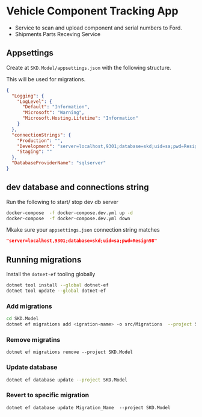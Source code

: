 # Vehicle Component Tracking App

* Service to scan and upload component and serial numbers to Ford.
* Shipments Parts Receving Service

## Appsettings

Create at `SKD.Model/appsettings.json` with the following structure.

This will be used for migrations.

```json
{
  "Logging": {
    "LogLevel": {
      "Default": "Information",
      "Microsoft": "Warning",
      "Microsoft.Hosting.Lifetime": "Information"
    }
  },
  "connectionStrings": {
    "Production": "",
    "Development": "server=localhost,9301;database=skd;uid=sa;pwd=Resign98",
    "Staging": ""
  },
  "DatabaseProviderName": "sqlserver"
}
```

## dev database and connections string

Run the following to start/ stop dev db server

```bash
docker-compose  -f docker-compose.dev.yml up -d
docker-compose  -f docker-compose.dev.yml down
```

Mkake sure your `appsettings.json` connection string matches

```json
"server=localhost,9301;database=skd;uid=sa;pwd=Resign98"
```

## Running migrations

Install the `dotnet-ef` tooling globally

```bash
dotnet tool install --global dotnet-ef
dotnet tool update --global dotnet-ef

```

### Add migrations

```bash
cd SKD.Model
dotnet ef migrations add <igration-name> -o src/Migrations  --project SKD.Model 
```

### Remove migratins
```
dotnet ef migrations remove --project SKD.Model
```
### Update database

```bash
dotnet ef database update --project SKD.Model
```

### Revert to specific migration 
```
dotnet ef database update Migration_Name  --project SKD.Model
```
